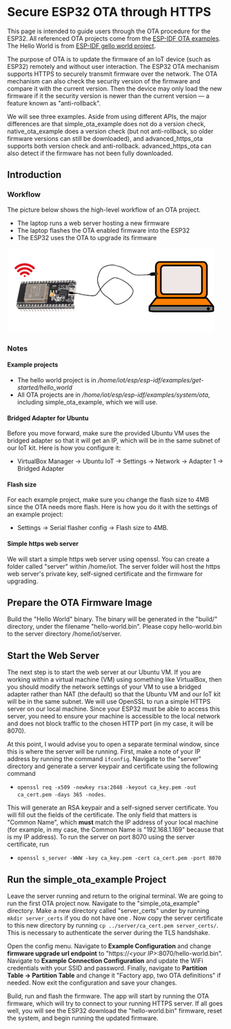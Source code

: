 # Secure ESP32 OTA through HTTPS


This page is intended to guide users through the OTA procedure for the ESP32. All referenced OTA projects come from the [ESP-IDF OTA examples](https://github.com/espressif/esp-idf/tree/master/examples/system/ota). The Hello World is from [ESP-IDF gello world project](https://github.com/espressif/esp-idf/tree/master/examples/get-started/hello_world). 

The purpose of OTA is to update the firmware of an IoT device (such as ESP32) remotely and without user interaction. The ESP32 OTA mechanism supports HTTPS to securely transmit firmware over the network. The OTA mechanism can also check the security version of the firmware and compare it with the current version. Then the device may only load the new firmware if it the security version is newer than the current version — a feature known as "anti-rollback".

We will see three examples. Aside from using different APIs, the major differences are that simple_ota_example does not do a version check, native_ota_example does a version check (but not anti-rollback, so older firmware versions can still be downloaded), and advanced_https_ota supports both version check and anti-rollback. advanced_https_ota can also detect if the firmware has not been fully downloaded.

## Introduction

### Workflow
The picture below shows the high-level workflow of an OTA project.
- The laptop runs a web server hosting a new firmware
- The laptop flashes the OTA enabled firmware into the ESP32
- The ESP32 uses the OTA to upgrade its firmware

<img src="images/OTA.png" width=480>

### Notes

#### Example projects

- The hello world project is in */home/iot/esp/esp-idf/examples/get-started/hello_world*
- All OTA projects are in */home/iot/esp/esp-idf/examples/system/ota*, including simple_ota_example, which we will use.

#### Bridged Adapter for Ubuntu
Before you move forward, make sure the provided Ubuntu VM uses the bridged adapter so that it will get an IP, which will be in the same subnet of our IoT kit. Here is how you configure it:
* VirtualBox Manager -> Ubuntu IoT -> Settings -> Network -> Adapter 1 -> Bridged Adapter

#### Flash size
For each example project, make sure you change the flash size to 4MB since the OTA needs more flash. Here is how you do it with the settings of an example project:
* Settings -> Serial flasher config -> Flash size to 4MB.

#### Simple https web server
We will start a simple https web server using openssl. You can create a folder called "server" within /home/iot. The server folder will host the https web server's private key, self-signed certificate and the firmware for upgrading.

## Prepare the OTA Firmware Image

Build the "Hello World" binary. The binary will be generated in the "build/" directory, under the filename "hello-world.bin". Please copy hello-world.bin to the server directory /home/iot/server.

## Start the Web Server

The next step is to start the web server at our Ubuntu VM. If you are working within a virtual machine (VM) using something like VirtualBox, then you should modify the network settings of your VM to use a bridged adapter rather than NAT (the default) so that the Ubuntu VM and our IoT kit will be in the same subnet. We will use OpenSSL to run a simple HTTPS server on our local machine. Since your ESP32 must be able to access this server, you need to ensure your machine is accessible to the local network and does not block traffic to the chosen HTTP port (in my case, it will be 8070). 

At this point, I would advise you to open a separate terminal window, since this is where the server will be running. First, make a note of your IP address by running the command ```ifconfig```.  Navigate to the "server" directory and generate a server keypair and certificate using the following command 
* ```openssl req -x509 -newkey rsa:2048 -keyout ca_key.pem -out ca_cert.pem -days 365 -nodes```. 

This will generate an RSA keypair and a self-signed server certificate. You will fill out the fields of the certificate. The only field that matters is "Common Name", which **must** match the IP address of your local machine (for example, in my case, the Common Name is "192.168.1.169" because that is my IP address). To run the server on port 8070 using the server certificate, run 
* ```openssl s_server -WWW -key ca_key.pem -cert ca_cert.pem -port 8070```

## Run the simple_ota_example Project

Leave the server running and return to the original terminal. We are going to run the first OTA project now. Navigate to the "simple_ota_example" directory. Make a new directory called "server_certs" under by running ```mkdir server_certs``` if you do not have one . Now copy the server certificate to this new directory by running ```cp ../server/ca_cert.pem server_certs/```. This is necessary to authenticate the server during the TLS handshake.

Open the config menu. Navigate to **Example Configuration** and change **firmware upgrade url endpoint** to "https://_\<your IP\>_:8070/hello-world.bin". Navigate to **Example Connection Configuration** and update the WiFi credentials with your SSID and password. Finally, navigate to **Partition Table -> Partition Table** and change it "Factory app, two OTA definitions" if needed. Now exit the configuration and save your changes.

Build, run and flash the firmware. The app will start by running the OTA firmware, which will try to connect to your running HTTPS server. If all goes well, you will see the ESP32 download the "hello-world.bin" firmware, reset the system, and begin running the updated firmware.
